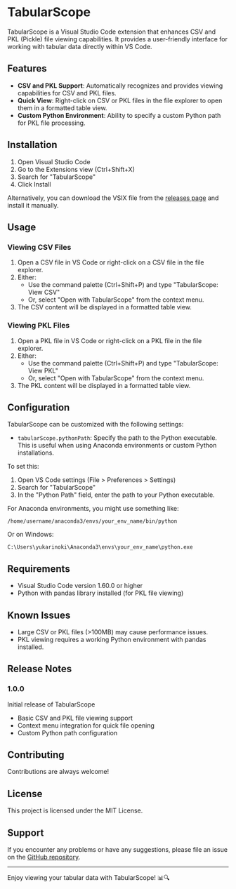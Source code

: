 # TabularScope

TabularScope is a Visual Studio Code extension that enhances CSV and PKL (Pickle) file viewing capabilities. It provides a user-friendly interface for working with tabular data directly within VS Code.

## Features

- **CSV and PKL Support**: Automatically recognizes and provides viewing capabilities for CSV and PKL files.
- **Quick View**: Right-click on CSV or PKL files in the file explorer to open them in a formatted table view.
- **Custom Python Environment**: Ability to specify a custom Python path for PKL file processing.

## Installation

1. Open Visual Studio Code
2. Go to the Extensions view (Ctrl+Shift+X)
3. Search for "TabularScope"
4. Click Install

Alternatively, you can download the VSIX file from the [releases page](https://github.com/yukarinoki/tabular-scope/releases) and install it manually.

## Usage

### Viewing CSV Files

1. Open a CSV file in VS Code or right-click on a CSV file in the file explorer.
2. Either:
   - Use the command palette (Ctrl+Shift+P) and type "TabularScope: View CSV"
   - Or, select "Open with TabularScope" from the context menu.
3. The CSV content will be displayed in a formatted table view.

### Viewing PKL Files

1. Open a PKL file in VS Code or right-click on a PKL file in the file explorer.
2. Either:
   - Use the command palette (Ctrl+Shift+P) and type "TabularScope: View PKL"
   - Or, select "Open with TabularScope" from the context menu.
3. The PKL content will be displayed in a formatted table view.

## Configuration

TabularScope can be customized with the following settings:

* `tabularScope.pythonPath`: Specify the path to the Python executable. This is useful when using Anaconda environments or custom Python installations.

To set this:

1. Open VS Code settings (File > Preferences > Settings)
2. Search for "TabularScope"
3. In the "Python Path" field, enter the path to your Python executable.

For Anaconda environments, you might use something like:
```
/home/username/anaconda3/envs/your_env_name/bin/python
```

Or on Windows:
```
C:\Users\yukarinoki\Anaconda3\envs\your_env_name\python.exe
```

## Requirements

- Visual Studio Code version 1.60.0 or higher
- Python with pandas library installed (for PKL file viewing)

## Known Issues

- Large CSV or PKL files (>100MB) may cause performance issues.
- PKL viewing requires a working Python environment with pandas installed.

## Release Notes

### 1.0.0

Initial release of TabularScope

- Basic CSV and PKL file viewing support
- Context menu integration for quick file opening
- Custom Python path configuration

## Contributing

Contributions are always welcome!

## License

This project is licensed under the MIT License.

## Support

If you encounter any problems or have any suggestions, please file an issue on the [GitHub repository](https://github.com/yukarinoki/tabular-scope/issues).

---

Enjoy viewing your tabular data with TabularScope! 📊🔍
